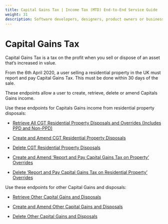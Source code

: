 ```yaml
---
title: Capital Gains Tax | Income Tax (MTD) End-to-End Service Guide
weight: 31
description: Software developers, designers, product owners or business analysts. Integrate your software with the Income Tax API for Making Tax Digital.
---
```


<!--- Section owner: MTD Programme --->

# Capital Gains Tax

Capital Gains Tax is a tax on the profit when you sell or dispose of an asset that’s increased in value.

From the 6th April 2020, a user selling a residential property in the UK must report and pay Capital Gains Tax. This must be done within 30 days of the sale.

These endpoints allow a user to create, retrieve, delete or amend Capitals Gains income.

Use these endpoints for Capitals Gains income from residential property disposals:

* [Retrieve All CGT Residential Property Disposals and Overrides (Includes PPD and Non-PPD)](https://developer.service.hmrc.gov.uk/api-documentation/docs/api/service/individuals-income-received-api/1.0#_Retrieve-All-CGT-Residential-Property-Disposals-and-Overrides-(Includes-PPD-and-Non-PPD)-test-only_get_accordion)

* [Create and Amend CGT Residential Property Disposals](https://developer.service.hmrc.gov.uk/api-documentation/docs/api/service/individuals-income-received-api/1.0#Create%20and%20Amend%20CGT%20Residential%20Property%20Disposals)

* [Delete CGT Residential Property Disposals](https://developer.service.hmrc.gov.uk/api-documentation/docs/api/service/individuals-income-received-api/1.0#Delete%20CGT%20Residential%20Property%20Disposals)

* [Create and Amend ‘Report and Pay Capital Gains Tax on Property’ Overrides](https://developer.service.hmrc.gov.uk/api-documentation/docs/api/service/individuals-income-received-api/1.0#_Create-and-Amend-'Report-and-Pay-Capital-Gains-Tax-on-Property'-Overrides-test-only_put_accordion)

* [Delete ‘Report and Pay Capital Gains Tax on Residential Property’ Overrides](https://developer.service.hmrc.gov.uk/api-documentation/docs/api/service/individuals-income-received-api/1.0#_Delete-'Report-and-Pay-Capital-Gains-Tax-on-residential-property'-Overrides-test-only_delete_accordion)

Use these endpoints for other Capital Gains and disposals:

* [Retrieve Other Capital Gains and Disposals](https://developer.service.hmrc.gov.uk/api-documentation/docs/api/service/individuals-income-received-api/1.0#Retrieve%20Other%20Capital%20Gains%20and%20Disposals)

* [Create and Amend Other Capital Gains and Disposals](https://developer.service.hmrc.gov.uk/api-documentation/docs/api/service/individuals-income-received-api/1.0#_Create-and-Amend-Other-Capital-Gains-and-Disposals-test-only_put_accordion)

* [Delete Other Capital Gains and Disposals](https://developer.service.hmrc.gov.uk/api-documentation/docs/api/service/individuals-income-received-api/1.0#_Delete-Other-Capital-Gains-and-Disposals-test-only_delete_accordion)

